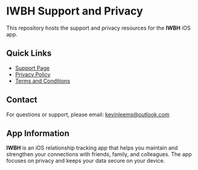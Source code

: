 # IWBH Support and Privacy

This repository hosts the support and privacy resources for the **IWBH** iOS app.

## Quick Links

- [Support Page](https://kevincorvallis.github.io/iwbh-support/support)
- [Privacy Policy](https://kevincorvallis.github.io/iwbh-support/privacy)
- [Terms and Conditions](https://kevincorvallis.github.io/iwbh-support/t&C)

## Contact

For questions or support, please email: [kevinleems@outlook.com](mailto:kevinleems@outlook.com)

## App Information

**IWBH** is an iOS relationship tracking app that helps you maintain and strengthen your connections with friends, family, and colleagues. The app focuses on privacy and keeps your data secure on your device.

